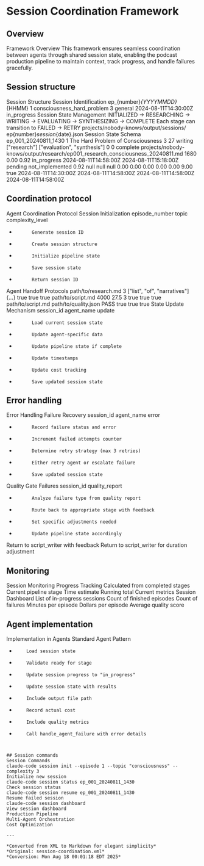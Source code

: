 # Session Coordination Framework



## Overview
Framework Overview
This framework ensures seamless coordination between agents through shared session state,
enabling the podcast production pipeline to maintain context, track progress, and handle failures gracefully.

## Session structure
Session Structure
Session Identification
ep_{number}_{YYYYMMDD}_{HHMM}
1
consciousness_hard_problem
3
general
2024-08-11T14:30:00Z
in_progress
Session State Management
INITIALIZED → RESEARCHING → WRITING → EVALUATING → SYNTHESIZING → COMPLETE
Each stage can transition to FAILED → RETRY
projects/nobody-knows/output/sessions/
ep{number}_session_{date}.json
Session State Schema
ep_001_20240811_1430
1
The Hard Problem of Consciousness
3
27
writing
["research"]
["evaluation", "synthesis"]
0
0
complete
projects/nobody-knows/output/research/ep001_research_consciousness_20240811.md
1680
0.00
0.92
in_progress
2024-08-11T14:58:00Z
2024-08-11T15:18:00Z
pending
not_implemented
0.92
null
null
null
0.00
0.00
0.00
0.00
0.00
9.00
true
2024-08-11T14:30:00Z
2024-08-11T14:58:00Z
2024-08-11T14:58:00Z
2024-08-11T14:58:00Z

## Coordination protocol
Agent Coordination Protocol
Session Initialization
episode_number
topic
complexity_level

-
            Generate session ID

-
            Create session structure

-
            Initialize pipeline state

-
            Save session state

-
            Return session ID
Agent Handoff Protocols
path/to/research.md
3
["list", "of", "narratives"]
{...}
true
true
true
path/to/script.md
4000
27.5
3
true
true
true
path/to/script.md
path/to/quality.json
PASS
true
true
true
State Update Mechanism
session_id
agent_name
update

-
            Load current session state

-
            Update agent-specific data

-
            Update pipeline state if complete

-
            Update timestamps

-
            Update cost tracking

-
            Save updated session state

## Error handling
Error Handling
Failure Recovery
session_id
agent_name
error

-
            Record failure status and error

-
            Increment failed attempts counter

-
            Determine retry strategy (max 3 retries)

-
            Either retry agent or escalate failure

-
            Save updated session state
Quality Gate Failures
session_id
quality_report

-
            Analyze failure type from quality report

-
            Route back to appropriate stage with feedback

-
            Set specific adjustments needed

-
            Update pipeline state accordingly
Return to script_writer with feedback
Return to script_writer for duration adjustment

## Monitoring
Session Monitoring
Progress Tracking
Calculated from completed stages
Current pipeline stage
Time estimate
Running total
Current metrics
Session Dashboard
List of in-progress sessions
Count of finished episodes
Count of failures
Minutes per episode
Dollars per episode
Average quality score

## Agent implementation
Implementation in Agents
Standard Agent Pattern

-
          Load session state

-
          Validate ready for stage

-
          Update session progress to "in_progress"

-
          Update session state with results

-
          Include output file path

-
          Record actual cost

-
          Include quality metrics

-
          Call handle_agent_failure with error details
```


## Session commands
Session Commands
claude-code session init --episode 1 --topic "consciousness" --complexity 3
Initialize new session
claude-code session status ep_001_20240811_1430
Check session status
claude-code session resume ep_001_20240811_1430
Resume failed session
claude-code session dashboard
View session dashboard
Production Pipeline
Multi-Agent Orchestration
Cost Optimization

---

*Converted from XML to Markdown for elegant simplicity*
*Original: session-coordination.xml*
*Conversion: Mon Aug 18 00:01:18 EDT 2025*
